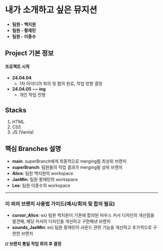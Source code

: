 # 내가 소개하고 싶은 뮤지션
- **팀원 - 백지원**
- **팀원 - 황재민**
- **팀원 - 이종수**

## Project 기본 정보
#### 프로젝트 시작
- **24.04.04**
  - 1차 아이디어 회의 및 합의 완료, 작업 방향 결정
- **24.04.05 ~~ ing**
  - 개인 작업 진행
 
## Stacks
1. HTML
2. CSS
3. JS (Vanila)

## 핵심 Branches 설명
- **main**: superBranch에게 최종적으로 merging될 최상위 브랜치
- **superBranch**: 팀원들의 작업 결과가 merging될 상위 브랜치
- **Alice**: 팀원 백지원의 workspace
- **JaeMin**: 팀원 황재민의 workspace
- **Lee**: 팀원 이종수의 workspace
---
### 이 외의 브랜치 사용법 가이드(예시/회의 및 합의 필요)
- **cursor_Alice**: ex) 팀원 백지원이 기존에 합의된 마우스 커서 디자인의 개선점을 발견해, 해당 커서의 디자인을 개선하고 구현해낸 브랜치
- **sounds_JaeMin**: ex) 팀원 황재민이 사운드 관련 기능을 개선하고 추가적으로 구현한 브랜치

**// 브랜치 통일 작업 회의 후 결정**
